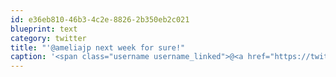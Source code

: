 ```yaml
---
id: e36eb810-46b3-4c2e-8826-2b350eb2c021
blueprint: text
category: twitter
title: "'@ameliajp next week for sure!"
caption: '<span class="username username_linked">@<a href="https://twitter.com/ameliajp" title="Amelia Pothoven">ameliajp</a></span> next week for sure!'
---
```

